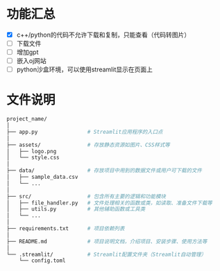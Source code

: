 # 功能汇总

- [X] c++/python的代码不允许下载和复制，只能查看（代码转图片）
- [ ] 下载文件
- [ ] 增加gpt
- [ ] 嵌入oj网站
- [ ] python沙盒环境，可以使用streamlit显示在页面上

# 文件说明
```bash
project_name/
│
├── app.py                # Streamlit应用程序的入口点
│
├── assets/               # 存放静态资源如图片、CSS样式等
│   ├── logo.png
│   └── style.css
│
├── data/                 # 存放项目中用到的数据文件或用户可下载的文件
│   ├── sample_data.csv
│   └── ...
│
├── src/                  # 包含所有主要的逻辑和功能模块
│   ├── file_handler.py   # 文件处理相关的函数或类，如读取、准备文件下载等
│   ├── utils.py          # 其他辅助函数或工具类
│   └── ...
│
├── requirements.txt      # 项目依赖列表
│
├── README.md             # 项目说明文档，介绍项目、安装步骤、使用方法等
│
└── .streamlit/           # Streamlit配置文件夹（Streamlit自动管理）
    └── config.toml
```